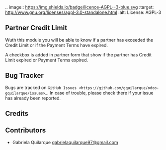 
.. image:: https://img.shields.io/badge/licence-AGPL--3-blue.svg
   :target: http://www.gnu.org/licenses/agpl-3.0-standalone.html
   :alt: License: AGPL-3

Partner Credit Limit
--------------------

Wuth this module you will be able to know if a partner has exceeded the 
Credit Limit or if the Payment Terms have expired.

A checkbox is added in partner form that show if the partner has Credit Limit
expired or Payment Terms expired.

Bug Tracker
-----------

Bugs are tracked on `GitHub Issues <https://github.com/gquilarque/odoo-gquilarque/issues>`_.
In case of trouble, please check there if your issue has already been reported.

Credits
-------

Contributors
------------

* Gabriela Quilarque <gabrielaquilarque97@gmail.com>